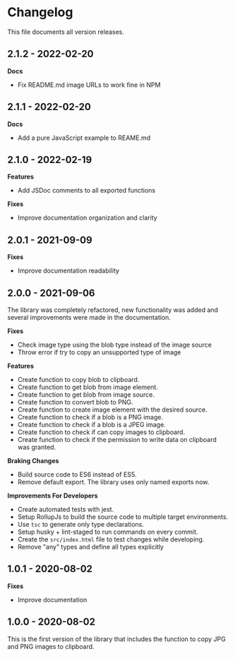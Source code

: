 # Changelog

This file documents all version releases.

## 2.1.2 - 2022-02-20

**Docs**

- Fix README.md image URLs to work fine in NPM

## 2.1.1 - 2022-02-20

**Docs**

- Add a pure JavaScript example to REAME.md

## 2.1.0 - 2022-02-19

**Features**

- Add JSDoc comments to all exported functions

**Fixes**

- Improve documentation organization and clarity

## 2.0.1 - 2021-09-09

**Fixes**

- Improve documentation readability

## 2.0.0 - 2021-09-06

The library was completely refactored, new functionality was added and several improvements were made in the documentation.

**Fixes**

- Check image type using the blob type instead of the image source
- Throw error if try to copy an unsupported type of image

**Features**

- Create function to copy blob to clipboard.
- Create function to get blob from image element.
- Create function to get blob from image source.
- Create function to convert blob to PNG.
- Create function to create image element with the desired source.
- Create function to check if a blob is a PNG image.
- Create function to check if a blob is a JPEG image.
- Create function to check if can copy images to clipboard.
- Create function to check if the permission to write data on clipboard was granted.

**Braking Changes**

- Build source code to ES6 instead of ES5.
- Remove default export. The library uses only named exports now.

**Improvements For Developers**

- Create automated tests with jest.
- Setup RollupJs to build the source code to multiple target environments.
- Use `tsc` to generate only type declarations.
- Setup husky + lint-staged to run commands on every commit.
- Create the `src/index.html` file to test changes while developing.
- Remove "any" types and define all types explicitly

## 1.0.1 - 2020-08-02

**Fixes**

- Improve documentation

## 1.0.0 - 2020-08-02

This is the first version of the library that includes the function to copy JPG and PNG images to clipboard.
